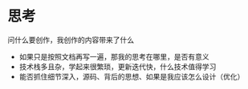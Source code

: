 # 思考

问什么要创作，我创作的内容带来了什么

- 如果只是按照文档再写一遍，那我的思考在哪里，是否有意义
- 技术栈多且杂，学起来很繁琐，更新迭代快，什么技术值得学习
- 能否抓住细节深入，源码、背后的思想、如果是我应该怎么设计（优化）